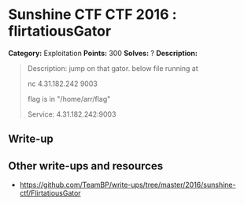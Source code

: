 # Sunshine CTF CTF 2016 : flirtatiousGator

**Category:** Exploitation
**Points:** 300
**Solves:** ?
**Description:**

> Description: jump on that gator. below file running at
> 
> nc 4.31.182.242 9003
> 
> flag is in "/home/arr/flag"
> 
> 
> Service: 4.31.182.242:9003


## Write-up

<TODO>

## Other write-ups and resources

* <https://github.com/TeamBP/write-ups/tree/master/2016/sunshine-ctf/FlirtatiousGator>
